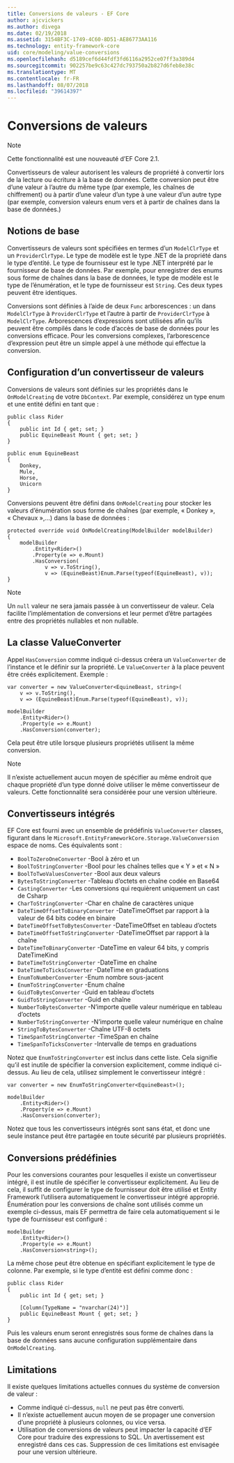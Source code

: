 ```yaml
---
title: Conversions de valeurs - EF Core
author: ajcvickers
ms.author: divega
ms.date: 02/19/2018
ms.assetid: 3154BF3C-1749-4C60-8D51-AE86773AA116
ms.technology: entity-framework-core
uid: core/modeling/value-conversions
ms.openlocfilehash: d5189cef6d44fdf3fd6116a2952ce07ff3a389d4
ms.sourcegitcommit: 902257be9c63c427dc793750a2b827d6feb8e38c
ms.translationtype: MT
ms.contentlocale: fr-FR
ms.lasthandoff: 08/07/2018
ms.locfileid: "39614397"
---
```

# <a name="value-conversions"></a>Conversions de valeurs

> [!NOTE]  
> Cette fonctionnalité est une nouveauté d’EF Core 2.1.

Convertisseurs de valeur autorisent les valeurs de propriété à convertir lors de la lecture ou écriture à la base de données. Cette conversion peut être d’une valeur à l’autre du même type (par exemple, les chaînes de chiffrement) ou à partir d’une valeur d’un type à une valeur d’un autre type (par exemple, conversion valeurs enum vers et à partir de chaînes dans la base de données.)

## <a name="fundamentals"></a>Notions de base

Convertisseurs de valeurs sont spécifiées en termes d’un `ModelClrType` et un `ProviderClrType`. Le type de modèle est le type .NET de la propriété dans le type d’entité. Le type de fournisseur est le type .NET interprété par le fournisseur de base de données. Par exemple, pour enregistrer des enums sous forme de chaînes dans la base de données, le type de modèle est le type de l’énumération, et le type de fournisseur est `String`. Ces deux types peuvent être identiques.

Conversions sont définies à l’aide de deux `Func` arborescences : un dans `ModelClrType` à `ProviderClrType` et l’autre à partir de `ProviderClrType` à `ModelClrType`. Arborescences d’expressions sont utilisées afin qu’ils peuvent être compilés dans le code d’accès de base de données pour les conversions efficace. Pour les conversions complexes, l’arborescence d’expression peut être un simple appel à une méthode qui effectue la conversion.

## <a name="configuring-a-value-converter"></a>Configuration d’un convertisseur de valeurs

Conversions de valeurs sont définies sur les propriétés dans le `OnModelCreating` de votre `DbContext`. Par exemple, considérez un type enum et une entité défini en tant que :
```Csharp
public class Rider
{
    public int Id { get; set; }
    public EquineBeast Mount { get; set; }
}

public enum EquineBeast
{
    Donkey,
    Mule,
    Horse,
    Unicorn
}
```
Conversions peuvent être défini dans `OnModelCreating` pour stocker les valeurs d’énumération sous forme de chaînes (par exemple, « Donkey », « Chevaux »,...) dans la base de données :
```Csharp
protected override void OnModelCreating(ModelBuilder modelBuilder)
{
    modelBuilder
        .Entity<Rider>()
        .Property(e => e.Mount)
        .HasConversion(
            v => v.ToString(),
            v => (EquineBeast)Enum.Parse(typeof(EquineBeast), v));
}
```
> [!NOTE]  
> Un `null` valeur ne sera jamais passée à un convertisseur de valeur. Cela facilite l’implémentation de conversions et leur permet d’être partagées entre des propriétés nullables et non nullable.

## <a name="the-valueconverter-class"></a>La classe ValueConverter

Appel `HasConversion` comme indiqué ci-dessus créera un `ValueConverter` de l’instance et le définir sur la propriété. Le `ValueConverter` à la place peuvent être créés explicitement. Exemple :
```Csharp
var converter = new ValueConverter<EquineBeast, string>(
    v => v.ToString(),
    v => (EquineBeast)Enum.Parse(typeof(EquineBeast), v));

modelBuilder
    .Entity<Rider>()
    .Property(e => e.Mount)
    .HasConversion(converter);
```
Cela peut être utile lorsque plusieurs propriétés utilisent la même conversion.

> [!NOTE]  
> Il n’existe actuellement aucun moyen de spécifier au même endroit que chaque propriété d’un type donné doive utiliser le même convertisseur de valeurs. Cette fonctionnalité sera considérée pour une version ultérieure.

## <a name="built-in-converters"></a>Convertisseurs intégrés

EF Core est fourni avec un ensemble de prédéfinis `ValueConverter` classes, figurant dans le `Microsoft.EntityFrameworkCore.Storage.ValueConversion` espace de noms. Ces équivalents sont :
* `BoolToZeroOneConverter` -Bool à zéro et un
* `BoolToStringConverter` -Bool pour les chaînes telles que « Y » et « N »
* `BoolToTwoValuesConverter` -Bool aux deux valeurs
* `BytesToStringConverter` -Tableau d’octets en chaîne codée en Base64
* `CastingConverter` -Les conversions qui requièrent uniquement un cast de Csharp
* `CharToStringConverter` -Char en chaîne de caractères unique
* `DateTimeOffsetToBinaryConverter` -DateTimeOffset par rapport à la valeur de 64 bits codée en binaire
* `DateTimeOffsetToBytesConverter` -DateTimeOffset en tableau d’octets
* `DateTimeOffsetToStringConverter` -DateTimeOffset par rapport à la chaîne
* `DateTimeToBinaryConverter` -DateTime en valeur 64 bits, y compris DateTimeKind
* `DateTimeToStringConverter` -DateTime en chaîne
* `DateTimeToTicksConverter` -DateTime en graduations
* `EnumToNumberConverter` -Enum nombre sous-jacent
* `EnumToStringConverter` -Enum chaîne
* `GuidToBytesConverter` -Guid en tableau d’octets
* `GuidToStringConverter` -Guid en chaîne
* `NumberToBytesConverter` -N’importe quelle valeur numérique en tableau d’octets
* `NumberToStringConverter` -N’importe quelle valeur numérique en chaîne
* `StringToBytesConverter` -Chaîne UTF-8 octets
* `TimeSpanToStringConverter` -TimeSpan en chaîne
* `TimeSpanToTicksConverter` -Intervalle de temps en graduations

Notez que `EnumToStringConverter` est inclus dans cette liste. Cela signifie qu’il est inutile de spécifier la conversion explicitement, comme indiqué ci-dessus. Au lieu de cela, utilisez simplement le convertisseur intégré :
```Csharp
var converter = new EnumToStringConverter<EquineBeast>();

modelBuilder
    .Entity<Rider>()
    .Property(e => e.Mount)
    .HasConversion(converter);
```
Notez que tous les convertisseurs intégrés sont sans état, et donc une seule instance peut être partagée en toute sécurité par plusieurs propriétés.

## <a name="pre-defined-conversions"></a>Conversions prédéfinies

Pour les conversions courantes pour lesquelles il existe un convertisseur intégré, il est inutile de spécifier le convertisseur explicitement. Au lieu de cela, il suffit de configurer le type de fournisseur doit être utilisé et Entity Framework l’utilisera automatiquement le convertisseur intégré approprié. Énumération pour les conversions de chaîne sont utilisés comme un exemple ci-dessus, mais EF permettra de faire cela automatiquement si le type de fournisseur est configuré :
```Csharp
modelBuilder
    .Entity<Rider>()
    .Property(e => e.Mount)
    .HasConversion<string>();
```
La même chose peut être obtenue en spécifiant explicitement le type de colonne. Par exemple, si le type d’entité est défini comme donc :
```Csharp
public class Rider
{
    public int Id { get; set; }

    [Column(TypeName = "nvarchar(24)")]
    public EquineBeast Mount { get; set; }
}
```
Puis les valeurs enum seront enregistrés sous forme de chaînes dans la base de données sans aucune configuration supplémentaire dans `OnModelCreating`.

## <a name="limitations"></a>Limitations

Il existe quelques limitations actuelles connues du système de conversion de valeur :
* Comme indiqué ci-dessus, `null` ne peut pas être converti.
* Il n’existe actuellement aucun moyen de se propager une conversion d’une propriété à plusieurs colonnes, ou vice versa.
* Utilisation de conversions de valeurs peut impacter la capacité d’EF Core pour traduire des expressions to SQL. Un avertissement est enregistré dans ces cas.
Suppression de ces limitations est envisagée pour une version ultérieure.
